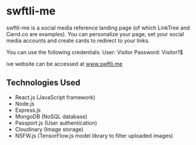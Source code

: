 # swftli-me

swftli-me is a social media reference landing page (of which LinkTree and Carrd.co are examples). You can personalize your page, set your social media accounts and create cards to redirect to your links.

You can use the following credentials:
User: Visitor
Password: Visitor1$

ive website can be accessed at www.swftli.me

## Technologies Used
- React.js (JavaScript framework)
- Node.js
- Express.js
- MongoDB (NoSQL database)
- Passport.js (User authentication)
- Cloudinary (Image storage)
- NSFW.js (TensorFlow.js model library to filter uploaded images)
